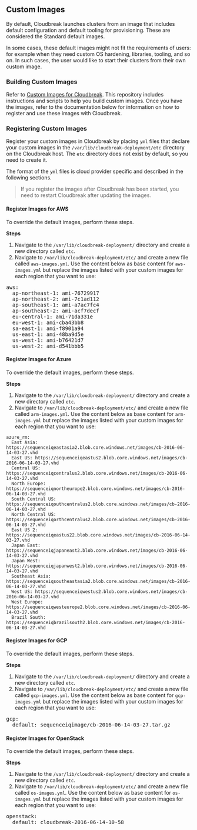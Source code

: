 ## Custom Images

By default, Cloudbreak launches clusters from an image that includes default configuration and default tooling for provisioning. These are considered the Standard default images.

In some cases, these default images might not fit the requirements of users: for example when they need custom OS hardening, libraries, tooling, and so on. In such cases, the user would like to start their clusters from their own custom image.

### Building Custom Images

Refer to [Custom Images for Cloudbreak](https://github.com/hortonworks/cloudbreak-images). This repository includes instructions and scripts to help you build custom images. Once you have the images, refer to the documentation below for information on how to register and use these images with Cloudbreak.

### Registering Custom Images

Register your custom images in Cloudbreak by placing `yml` files that declare your custom images in the `/var/lib/cloudbreak-deployment/etc` directory on the Cloudbreak host. The `etc` directory does not exist by default, so you need to create it.

The format of the `yml` files is cloud provider specific and described in the following sections.  

> If you register the images after Cloudbreak has been started, you need to restart Cloudbreak after updating the images.

#### Register Images for AWS

To override the default images, perform these steps.

**Steps**

1. Navigate to the `/var/lib/cloudbreak-deployment/` directory and create a new directory called `etc`.
2. Navigate to `/var/lib/cloudbreak-deployment/etc/` and create a new file called `aws-images.yml`. Use the content below as base content for `aws-images.yml` but replace the images listed with your custom images for each region that you want to use:

<pre>
aws:
  ap-northeast-1: ami-76729917
  ap-northeast-2: ami-7c1ad112
  ap-southeast-1: ami-a7ac7fc4
  ap-southeast-2: ami-acf7decf
  eu-central-1: ami-71da331e
  eu-west-1: ami-cba43bb8
  sa-east-1: ami-f8901a94
  us-east-1: ami-48ba9d5e
  us-west-1: ami-b76421d7
  us-west-2: ami-d541bbb5
</pre>

#### Register Images for Azure

To override the default images, perform these steps.

**Steps**

1. Navigate to the `/var/lib/cloudbreak-deployment/` directory and create a new directory called `etc`.
2. Navigate to `/var/lib/cloudbreak-deployment/etc/` and create a new file called `arm-images.yml`. Use the content below as base content for `arm-images.yml` but replace the images listed with your custom images for each region that you want to use:

```
azure_rm:
  East Asia: https://sequenceiqeastasia2.blob.core.windows.net/images/cb-2016-06-14-03-27.vhd
  East US: https://sequenceiqeastus2.blob.core.windows.net/images/cb-2016-06-14-03-27.vhd
  Central US: https://sequenceiqcentralus2.blob.core.windows.net/images/cb-2016-06-14-03-27.vhd
  North Europe: https://sequenceiqnortheurope2.blob.core.windows.net/images/cb-2016-06-14-03-27.vhd
  South Central US: https://sequenceiqouthcentralus2.blob.core.windows.net/images/cb-2016-06-14-03-27.vhd
  North Central US: https://sequenceiqorthcentralus2.blob.core.windows.net/images/cb-2016-06-14-03-27.vhd
  East US 2: https://sequenceiqeastus22.blob.core.windows.net/images/cb-2016-06-14-03-27.vhd
  Japan East: https://sequenceiqjapaneast2.blob.core.windows.net/images/cb-2016-06-14-03-27.vhd
  Japan West: https://sequenceiqjapanwest2.blob.core.windows.net/images/cb-2016-06-14-03-27.vhd
  Southeast Asia: https://sequenceiqsoutheastasia2.blob.core.windows.net/images/cb-2016-06-14-03-27.vhd
  West US: https://sequenceiqwestus2.blob.core.windows.net/images/cb-2016-06-14-03-27.vhd
  West Europe: https://sequenceiqwesteurope2.blob.core.windows.net/images/cb-2016-06-14-03-27.vhd
  Brazil South: https://sequenceiqbrazilsouth2.blob.core.windows.net/images/cb-2016-06-14-03-27.vhd
```

#### Register Images for GCP

To override the default images, perform these steps.

**Steps**

1. Navigate to the `/var/lib/cloudbreak-deployment/` directory and create a new directory called `etc`.
2. Navigate to `/var/lib/cloudbreak-deployment/etc/` and create a new file called `gcp-images.yml`. Use the content below as base content for `gcp-images.yml` but replace the images listed with your custom images for each region that you want to use:

<pre>
gcp:
  default: sequenceiqimage/cb-2016-06-14-03-27.tar.gz
</pre>

#### Register Images for OpenStack

To override the default images, perform these steps.

**Steps**

1. Navigate to the `/var/lib/cloudbreak-deployment/` directory and create a new directory called `etc`.
2. Navigate to `/var/lib/cloudbreak-deployment/etc/` and create a new file called `os-images.yml`. Use the content below as base content for `os-images.yml` but replace the images listed with your custom images for each region that you want to use:

<pre>
openstack:
  default: cloudbreak-2016-06-14-10-58
</pre>
